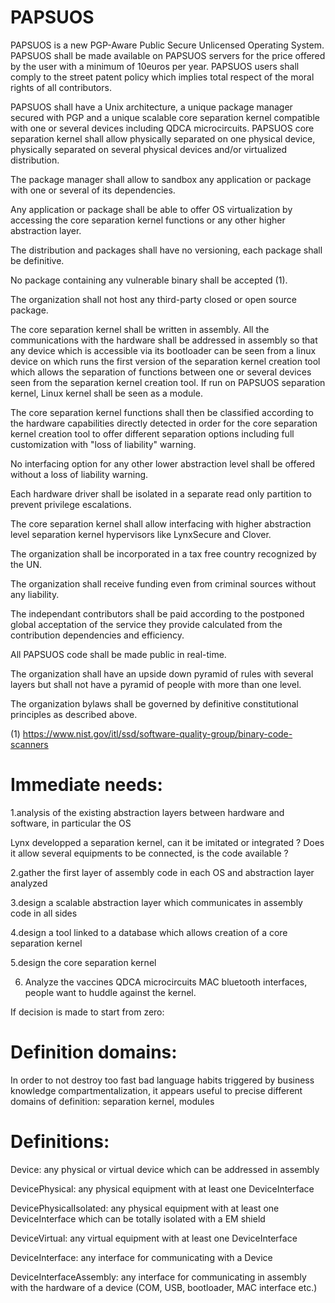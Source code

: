 # PAPSUOS

PAPSUOS is a new PGP-Aware Public Secure Unlicensed Operating System. PAPSUOS shall be made available on PAPSUOS servers for the price offered by the user with a minimum of 10euros per year. PAPSUOS users shall comply to the street patent policy which implies total respect of the moral rights of all contributors.

PAPSUOS shall have a Unix architecture, a unique package manager secured with PGP and a unique scalable core separation kernel compatible with one or several devices including QDCA microcircuits. PAPSUOS core separation kernel shall allow physically separated on one physical device, physically separated on several physical devices and/or virtualized distribution.

The package manager shall allow to sandbox any application or package with one or several of its dependencies.

Any application or package shall be able to offer OS virtualization by accessing the core separation kernel functions or any other higher abstraction layer.

The distribution and packages shall have no versioning, each package shall be definitive.

No package containing any vulnerable binary shall be accepted (1).

The organization shall not host any third-party closed or open source package.

The core separation kernel shall be written in assembly. All the communications with the hardware shall be addressed in assembly so that any device which is accessible via its bootloader can be seen from a linux device on which runs the first version of the separation kernel creation tool which allows the separation of functions between one or several devices seen from the separation kernel creation tool. If run on PAPSUOS separation kernel, Linux kernel shall be seen as a module.

The core separation kernel functions shall then be classified according to the hardware capabilities directly detected in order for the core separation kernel creation tool to offer different separation options including full customization with "loss of liability" warning.

No interfacing option for any other lower abstraction level shall be offered without a loss of liability warning.

Each hardware driver shall be isolated in a separate read only partition to prevent privilege escalations.

The core separation kernel shall allow interfacing with higher abstraction level separation kernel hypervisors like LynxSecure and Clover.

The organization shall be incorporated in a tax free country recognized by the UN.

The organization shall receive funding even from criminal sources without any liability.

The independant contributors shall be paid according to the postponed global acceptation of the service they provide calculated from the contribution dependencies and efficiency.

All PAPSUOS code shall be made public in real-time.

The organization shall have an upside down pyramid of rules with several layers but shall not have a pyramid of people with more than one level.

The organization bylaws shall be governed by definitive constitutional principles as described above.

(1) https://www.nist.gov/itl/ssd/software-quality-group/binary-code-scanners


# Immediate needs:


1.analysis of the existing abstraction layers between hardware and software, in particular the OS

Lynx developped a separation kernel, can it be imitated or integrated ? Does it allow several equipments to be connected, is the code available ?


2.gather the first layer of assembly code in each OS and abstraction layer analyzed


3.design a scalable abstraction layer which communicates in assembly code in all sides


4.design a tool linked to a database which allows creation of a core separation kernel


5.design the core separation kernel


6. Analyze the vaccines QDCA microcircuits MAC bluetooth interfaces, people want to huddle against the kernel.






If decision is made to start from zero:


# Definition domains:


In order to not destroy too fast bad language habits triggered by business knowledge compartmentalization, it appears useful to precise different domains of definition: separation kernel, modules


# Definitions:


Device: any physical or virtual device which can be addressed in assembly


DevicePhysical: any physical equipment with at least one DeviceInterface


DevicePhysicalIsolated: any physical equipment with at least one DeviceInterface which can be totally isolated with a EM shield


DeviceVirtual: any virtual equipment with at least one DeviceInterface


DeviceInterface: any interface for communicating with a Device


DeviceInterfaceAssembly: any interface for communicating in assembly with the hardware of a device (COM, USB, bootloader, MAC interface etc.)

